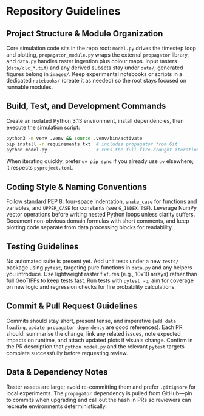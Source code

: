 # Repository Guidelines

## Project Structure & Module Organization
Core simulation code sits in the repo root: `model.py` drives the timestep loop and plotting, `propagator_module.py` wraps the external `propagator` library, and `data.py` handles raster ingestion plus colour maps. Input rasters (`data/clc_*.tif`) and any derived subsets stay under `data/`; generated figures belong in `images/`. Keep experimental notebooks or scripts in a dedicated `notebooks/` (create it as needed) so the root stays focused on runnable modules.

## Build, Test, and Development Commands
Create an isolated Python 3.13 environment, install dependencies, then execute the simulation script:
```bash
python3 -m venv .venv && source .venv/bin/activate
pip install -r requirements.txt  # includes propagator from Git
python model.py                  # runs the full fire-drought iteration and plots outputs
```
When iterating quickly, prefer `uv pip sync` if you already use `uv` elsewhere; it respects `pyproject.toml`.

## Coding Style & Naming Conventions
Follow standard PEP 8: four-space indentation, `snake_case` for functions and variables, and `UPPER_CASE` for constants (see `G_INDEX`, `TSF`). Leverage NumPy vector operations before writing nested Python loops unless clarity suffers. Document non-obvious domain formulas with short comments, and keep plotting code separate from data processing blocks for readability.

## Testing Guidelines
No automated suite is present yet. Add unit tests under a new `tests/` package using `pytest`, targeting pure functions in `data.py` and any helpers you introduce. Use lightweight raster fixtures (e.g., 10x10 arrays) rather than full GeoTIFFs to keep tests fast. Run tests with `pytest -q`; aim for coverage on new logic and regression checks for fire probability calculations.

## Commit & Pull Request Guidelines
Commits should stay short, present tense, and imperative (`add data loading`, `update propagator dependency` are good references). Each PR should: summarise the change, link any related issues, note expected impacts on runtime, and attach updated plots if visuals change. Confirm in the PR description that `python model.py` and the relevant `pytest` targets complete successfully before requesting review.

## Data & Dependency Notes
Raster assets are large; avoid re-committing them and prefer `.gitignore` for local experiments. The `propagator` dependency is pulled from GitHub—pin to commits when upgrading and call out the hash in PRs so reviewers can recreate environments deterministically.
